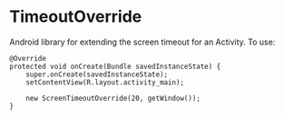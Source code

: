 TimeoutOverride
===============

Android library for extending the screen timeout for an Activity.  To use:

    @Override
    protected void onCreate(Bundle savedInstanceState) {
        super.onCreate(savedInstanceState);
        setContentView(R.layout.activity_main);

        new ScreenTimeoutOverride(20, getWindow());
    }
